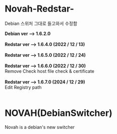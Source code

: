 # Novah-Redstar-
 Debian 스위처 그대로 들고와서 수정함

<b>Debian ver --> 1.6.2.0</b>
<br>
<br>
<b>Redstar ver --> 1.6.4.0 (2022 / 12 / 13)</b>
<br>
<br>
<b>Redstar ver --> 1.6.5.0 (2022 / 12 / 24)</b>
<br>
<br>
<b>Redstar ver --> 1.6.6.0 (2022 / 12 / 30)</b>
<br>
<a>Remove Check host file check & certificate</a>
<br>
<br>
<b>Redstar ver --> 1.6.7.0 (2024 / 12 / 29)</b>
<br>
<a>Edit Registry path</a>
<br>
<br>

# NOVAH(DebianSwitcher)
 Novah is a debian's new switcher
